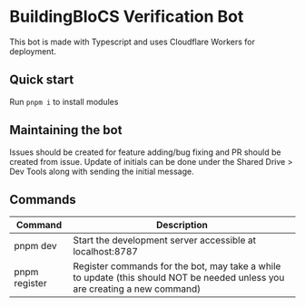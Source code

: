 # BuildingBloCS Verification Bot
This bot is made with Typescript and uses Cloudflare Workers for deployment.
## Quick start
Run `pnpm i` to install modules
## Maintaining the bot
Issues should be created for feature adding/bug fixing and PR should be created from issue. Update of initials can be done under the Shared Drive > Dev Tools along with sending the initial message.
## Commands
| Command | Description |
| -------- | ------- |
| pnpm dev | Start the development server accessible at localhost:8787 |
| pnpm register | Register commands for the bot, may take a while to update (this should NOT be needed unless you are creating a new command) |